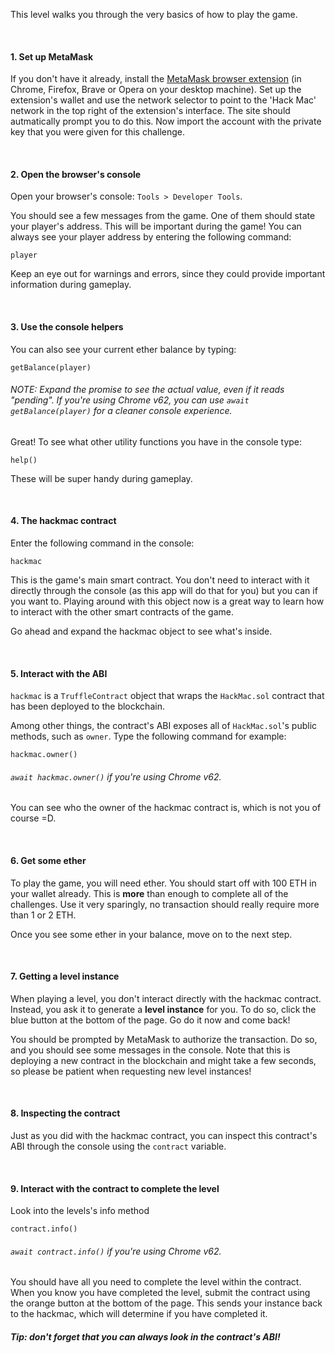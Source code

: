 This level walks you through the very basics of how to play the game.

&nbsp;
#### 1. Set up MetaMask
If you don't have it already, install the [MetaMask browser extension](https://metamask.io/) (in Chrome, Firefox, Brave or Opera on your desktop machine).
Set up the extension's wallet and use the network selector to point to the 'Hack Mac' network in the top right of the extension's interface. The site should autmatically prompt you to do this.
Now import the account with the private key that you were given for this challenge.

&nbsp;
#### 2. Open the browser's console
Open your browser's console: `Tools > Developer Tools`.

You should see a few messages from the game. One of them should state your player's address. This will be important during the game! You can always see your player address by entering the following command:
```
player
```

Keep an eye out for warnings and errors, since they could provide important information during gameplay.

&nbsp;
#### 3. Use the console helpers

You can also see your current ether balance by typing:
```
getBalance(player)
```
###### NOTE: Expand the promise to see the actual value, even if it reads "pending". If you're using Chrome v62, you can use `await getBalance(player)` for a cleaner console experience.

Great! To see what other utility functions you have in the console type:
```
help()
```
These will be super handy during gameplay.

&nbsp;
#### 4. The hackmac contract
Enter the following command in the console:
```
hackmac
```

This is the game's main smart contract. You don't need to interact with it directly through the console (as this app will do that for you) but you can if you want to. Playing around with this object now is a great way to learn how to interact with the other smart contracts of the game.

Go ahead and expand the hackmac object to see what's inside.

&nbsp;
#### 5. Interact with the ABI
`hackmac` is a `TruffleContract` object that wraps the `HackMac.sol` contract that has been deployed to the blockchain.

Among other things, the contract's ABI exposes all of `HackMac.sol`'s public methods, such as `owner`. Type the following command for example:
```
hackmac.owner()
```
###### `await hackmac.owner()` if you're using Chrome v62.
You can see who the owner of the hackmac contract is, which is not you of course =D.

&nbsp;
#### 6. Get some ether
To play the game, you will need ether. You should start off with 100 ETH in your wallet already. This is **more** than enough to complete all of the challenges. Use it very sparingly, no transaction should really require more than 1 or 2 ETH.

Once you see some ether in your balance, move on to the next step.

&nbsp;
#### 7. Getting a level instance
When playing a level, you don't interact directly with the hackmac contract. Instead, you ask it to generate a **level instance** for you. To do so, click the blue button at the bottom of the page. Go do it now and come back!

You should be prompted by MetaMask to authorize the transaction. Do so, and you should see some messages in the console. Note that this is deploying a new contract in the blockchain and might take a few seconds, so please be patient when requesting new level instances!

&nbsp;
#### 8. Inspecting the contract
Just as you did with the hackmac contract, you can inspect this contract's ABI through the console using the `contract` variable.

&nbsp;
#### 9. Interact with the contract to complete the level
Look into the levels's info method
```
contract.info()
```
###### `await contract.info()` if you're using Chrome v62.
You should have all you need to complete the level within the contract.
When you know you have completed the level, submit the contract using the orange button at the bottom of the page.
This sends your instance back to the hackmac, which will determine if you have completed it.


##### Tip: don't forget that you can always look in the contract's ABI!
